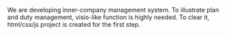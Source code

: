 We are developing inner-company management system. To illustrate plan and duty management, visio-like function is highly needed. To clear it, html/css/js project is created for the first step.
